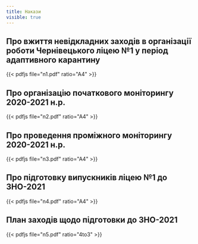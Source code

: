 ```yaml
---
title: Накази
visible: true
---
```


## Про вжиття невідкладних заходів в організації роботи Чернівецького ліцею №1 у період адаптивного карантину

{{< pdfjs file="n1.pdf" ratio="A4" >}}

## Про організацію початкового моніторингу 2020-2021 н.р.

{{< pdfjs file="n2.pdf" ratio="A4" >}}

## Про проведення проміжного моніторингу 2020-2021 н.р.

{{< pdfjs file="n3.pdf" ratio="A4" >}}

## Про підготовку випускників ліцею №1 до ЗНО-2021

{{< pdfjs file="n4.pdf" ratio="A4" >}}

## План заходів щодо підготовки до ЗНО-2021

{{< pdfjs file="n5.pdf" ratio="4to3" >}}
